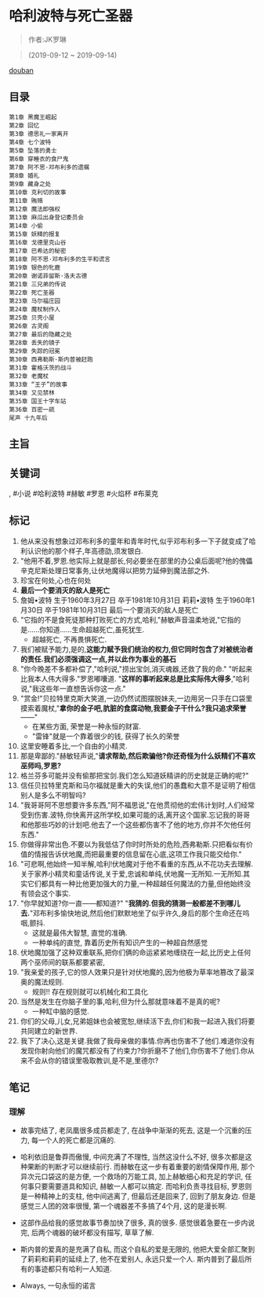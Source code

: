 # 哈利波特与死亡圣器

> 作者:JK罗琳

> (2019-09-12 ~ 2019-09-14)

[douban](https://book.douban.com/subject/2295163/)

## 目录
```
第1章 黑魔王崛起
第2章 回忆
第3章 德思礼一家离开
第4章 七个波特
第5章 坠落的勇士
第6章 穿睡衣的食尸鬼
第7章 阿不思·邓布利多的遗嘱
第8章 婚礼
第9章 藏身之处
第10章 克利切的故事
第11章 贿赂
第12章 魔法即强权
第13章 麻瓜出身登记委员会
第14章 小偷
第15章 妖精的报复
第16章 戈德里克山谷
第17章 巴希达的秘密
第18章 阿不思·邓布利多的生平和谎言
第19章 银色的牝鹿
第20章 谢诺菲留斯·洛夫古德
第21章 三兄弟的传说
第22章 死亡圣器
第23章 马尔福庄园
第24章 魔杖制作人
第25章 贝壳小屋
第26章 古灵阁
第27章 最后的隐藏之处
第28章 丢失的镜子
第29章 失踪的冠冕
第30章 西弗勒斯·斯内普被赶跑
第31章 霍格沃茨的战斗
第32章 老魔杖
第33章 “王子”的故事
第34章 又见禁林
第35章 国王十字车站
第36章 百密一疏
尾声 十九年后
```

## 主旨

## 关键词
, #小说 #哈利波特 #赫敏 #罗恩 #火焰杯 #布莱克


## 标记
1. 他从来没有想象过邓布利多的童年和青年时代,似乎邓布利多一下子就变成了哈利认识他的那个样子,年高德劭,须发银白.
3. "他用不着,罗恩.他实际上就是部长,何必要坐在部里的办公桌后面呢?他的傀儡辛克尼斯处理日常事务,让伏地魔得以把势力延伸到魔法部之外.
4. 珍宝在何处,心也在何处
5. **最后一个要消灭的敌人是死亡**
6. 詹姆•波特 生于1960年3月27日 卒于1981年10月31日 莉莉•波特 生于1960年1月30日 卒于1981年10月31日 最后一个要消灭的敌人是死亡
7. "它指的不是食死徒那种打败死亡的方式,哈利,"赫敏声音温柔地说,"它指的是……你知道……生命超越死亡,虽死犹生.
	* 超越死亡, 不再畏惧死亡.
8. 我们被赋予能力,是的,**这能力赋予我们统治的权力,但它同时包含了对被统治者的责任.我们必须强调这一点,并以此作为事业的基石**
9. "你今晚差不多都补偿了,"哈利说,"捞出宝剑,消灭魂器,还救了我的命." "听起来比我本人伟大得多."罗恩嘟囔道. "**这样的事听起来总是比实际伟大得多**,"哈利说,"我这些年一直想告诉你这一点."
10. "赏金!"贝拉特里克斯大笑道,一边仍然试图摆脱妹夫,一边用另一只手在口袋里摸索着魔杖,"**拿你的金子吧,肮脏的食腐动物,我要金子干什么?我只追求荣誉**——"
	* 在某些方面, 荣誉是一种永恒的财富.
	* "雷锋"就是一个靠着很少的钱, 获得了长久的荣誉
11. 这里安睡着多比,一个自由的小精灵.
12. 那是卑鄙的."赫敏轻声说,"**请求帮助,然后欺骗他?你还奇怪为什么妖精们不喜欢巫师吗,罗恩?**
13. 格兰芬多可能并没有偷那把宝剑.我们怎么知道妖精讲的历史就是正确的呢?"
14. 信任贝拉特里克斯和马尔福就是重大的失误,他们的愚蠢和大意不是证明了相信别人是多么不明智吗?
15. "我哥哥阿不思想要许多东西,"阿不福思说,"在他贯彻他的宏伟计划时,人们经常受到伤害.波特,你快离开这所学校,如果可能的话,离开这个国家.忘记我的哥哥和他那些巧妙的计划吧.他去了一个这些都伤害不了他的地方,你并不欠他任何东西."
16. 你做得非常出色.不要以为我低估了你时时所处的危险,西弗勒斯.只把看似有价值的情报告诉伏地魔,而把最重要的信息留在心底,这项工作我只能交给你."
17. "可悲啊,他始终一知半解,哈利!伏地魔对于他不看重的东西,从不花功夫去理解.关于家养小精灵和童话传说,关于爱,忠诚和单纯,伏地魔一无所知.一无所知.其实它们都具有一种比他更加强大的力量,一种超越任何魔法的力量,但他始终没有领会这个事实.
18. "你早就知道?你一直——都知道?" "**我猜的.但我的猜测一般都差不到哪儿去.**"邓布利多愉快地说,然后他们默默地坐了似乎许久,身后的那个生命还在呜咽,颤抖.
	* 这就是最伟大智慧, 直觉的准确.
	* 一种单纯的直觉, 靠着历史所有知识产生的一种超自然感觉
20. 伏地魔加强了这种双重联系,把你们俩的命运紧紧地缠绕在一起,比历史上任何两个巫师间的联系都要紧密,
21. "我亲爱的孩子,它的惊人效果只是针对伏地魔的,因为他极为草率地篡改了最深奥的魔法规则.
    * 规则!! 存在规则就可以机械化和工具化
22. 当然是发生在你脑子里的事,哈利,但为什么那就意味着不是真的呢?
	* 一种缸中脑的感觉.
24. 你们的父母,儿女,兄弟姐妹也会被宽恕,继续活下去,你们和我一起进入我们将要共同建立的新世界.
25. 我下了决心,这是关键.我做了我母亲做的事情.你再也伤害不了他们.难道你没有发现你射向他们的魔咒都没有了约束力?你折磨不了他们,你伤害不了他们.你从来不会从你的错误里吸取教训,是不是,里德尔?

## 笔记

### 理解
* 故事完结了, 老凤凰很多成员都走了, 在战争中渐渐的死去, 这是一个沉重的压力, 每一个人的死亡都是沉痛的.
* 哈利依旧是鲁莽而傲慢, 中间充满了不理性, 当然这没什么不好, 很多次都是这种果断的判断才可以继续前行. 而赫敏在这一步有着重要的剧情保障作用, 那个异次元口袋这的是方便, 一个救场的万能工具, 加上赫敏细心和充足的学识, 任何事只要需要道具和知识, 赫敏一人都可以搞定. 而哈利负责寻找目标, 罗恩则是一种精神上的支柱, 他中间逃离了, 但最后还是回来了, 回到了朋友身边.	但是感觉三人团的效率很慢, 第一个魂器差不多搞了4个月, 这的是漫长啊.
* 这部作品给我的感觉故事节奏加快了很多, 真的很多. 感觉很着急要在一步内说完, 后两个魂器的破坏都没有描写, 草草了解.
* 斯内普的爱真的是充满了自私, 而这个自私的爱是无限的, 他把大爱全部汇聚到了莉莉和莉莉的延续上了, 他不在爱别人, 永远只爱一个人. 斯内普到了最后所有的事迹都只有哈利一人知道.

* Always, 一句永恒的诺言
